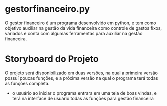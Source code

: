 # gestorfinanceiro.py

O gestor financeiro é um programa desenvolvido em python, e tem como objetivo auxiliar na gestão da vida financeira como controle de gastos fixos, variados e conta com algumas ferramentas para auxiliar na gestão financeira.

# Storyboard do Projeto
O projeto será disponibilizado em duas versões, na qual a primeira versão possuí poucas funções, e a próxima versão na qual o programa terá todas as funções completa.

* o usuário ao iniciar o programa entrara em uma tela de boas vindas, e terá na interface de usuário todas as funções para gestão financeira
